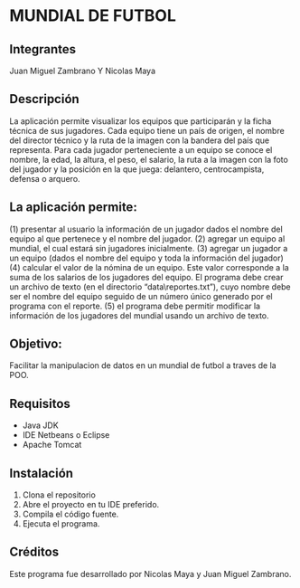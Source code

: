 # MUNDIAL DE FUTBOL
## Integrantes
Juan Miguel Zambrano Y Nicolas Maya
## Descripción
La aplicación permite visualizar los equipos que participarán y la ficha técnica de sus jugadores. Cada equipo tiene un país de origen, el nombre del director técnico y la ruta de la imagen con la bandera del país que representa. Para cada jugador perteneciente a un equipo se conoce el nombre, la edad, la altura, el peso, el salario, la ruta a la imagen con la foto del jugador y la posición en la que juega: delantero, centrocampista, defensa o arquero.

## La aplicación permite:
(1) presentar al usuario la información de un jugador dados el nombre del equipo al que pertenece y el nombre del jugador.
(2) agregar un equipo al mundial, el cual estará sin jugadores inicialmente.
(3) agregar un jugador a un equipo (dados el nombre del equipo y toda la información del jugador) 
(4) calcular el valor de la nómina de un equipo. Este valor corresponde a la suma de los salarios de los jugadores del equipo. El programa debe crear un archivo de texto (en el directorio “data\reportes.txt”), cuyo nombre debe ser el nombre del equipo seguido de un número único generado por el programa con el reporte.
(5) el programa debe permitir modificar la información de los jugadores del mundial usando un archivo de texto.

## Objetivo:
Facilitar la manipulacion de datos en un mundial de futbol a traves de la POO.

## Requisitos
- Java JDK 
- IDE Netbeans o Eclipse
- Apache Tomcat

## Instalación
1. Clona el repositorio 
2. Abre el proyecto en tu IDE preferido.
3. Compila el código fuente.
4. Ejecuta el programa.

## Créditos
Este programa fue desarrollado por Nicolas Maya y Juan Miguel Zambrano.
